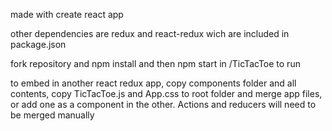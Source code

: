 made with create react app

other dependencies are redux and react-redux wich are included in package.json

fork repository and npm install and then npm start in /TicTacToe to run

to embed in another react redux app, copy components folder and all contents, copy TicTacToe.js and App.css to root folder and merge app files, or add one as a component in the other. Actions and reducers will need to be merged manually